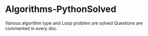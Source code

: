 # Algorithms-PythonSolved
Various algorithm type and Loop problem are solved 
Questions are commented in every doc.


